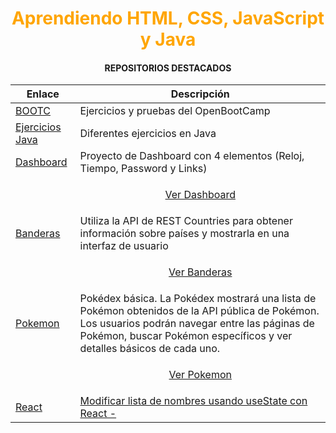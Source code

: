 <h1 align = "center"><font color = "orange">Aprendiendo HTML, CSS, JavaScript y Java</font></h1>


<h4 align = "center">REPOSITORIOS DESTACADOS</h4>

| Enlace        | Descripción                          |
|---------------|--------------------------------------|
| [BOOTC](https://github.com/JuanjDes/BootC) | Ejercicios y pruebas del OpenBootCamp |
| [Ejercicios Java](https://github.com/JuanjDes/Solved_exercises) | Diferentes ejercicios en Java |
| [Dashboard](https://github.com/JuanjDes/project-break-dashboard) | Proyecto de Dashboard con 4 elementos (Reloj, Tiempo, Password y Links) |
|                                                                  | <p align = "center"> [Ver Dashboard](https://juanjdes.github.io/project-break-dashboard/) </p> |
| [Banderas](https://github.com/JuanjDes/diversion-con-banderas) | Utiliza la API de REST Countries para obtener información sobre países y mostrarla en una interfaz de usuario |
|                                                                    | <p align = "center"> [Ver Banderas](https://juanjdes.github.io/diversion-con-banderas/) </p> |
|[Pokemon](https://github.com/JuanjDes/fetch-async-await) |  Pokédex básica. La Pokédex mostrará una lista de Pokémon obtenidos de la API pública de Pokémon. Los usuarios podrán navegar entre las páginas de Pokémon, buscar Pokémon específicos y ver detalles básicos de cada uno. |
|                                                      | <p align = "center">[Ver Pokemon](https://juanjdes.github.io/fetch-async-await/) </p> |
|[React](https://github.com/JuanjDes/ejercicio-useState)| [Modificar lista de nombres usando useState con React - ](https://juanjdes.github.io/ejercicio-useState)|
